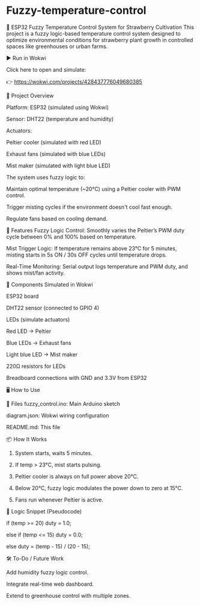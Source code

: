# Fuzzy-temperature-control

🌿 ESP32 Fuzzy Temperature Control System for Strawberry Cultivation
This project is a fuzzy logic-based temperature control system designed to optimize environmental conditions for strawberry plant growth in controlled spaces like greenhouses or urban farms.

▶️ Run in Wokwi

Click here to open and simulate:

👉 https://wokwi.com/projects/428437776049680385

🚀 Project Overview

Platform: ESP32 (simulated using Wokwi)

Sensor: DHT22 (temperature and humidity)

Actuators:

Peltier cooler (simulated with red LED)

Exhaust fans (simulated with blue LEDs)

Mist maker (simulated with light blue LED)

The system uses fuzzy logic to:

Maintain optimal temperature (~20°C) using a Peltier cooler with PWM control.

Trigger misting cycles if the environment doesn't cool fast enough.

Regulate fans based on cooling demand.

🔧 Features
Fuzzy Logic Control: Smoothly varies the Peltier’s PWM duty cycle between 0% and 100% based on temperature.

Mist Trigger Logic: If temperature remains above 23°C for 5 minutes, misting starts in 5s ON / 30s OFF cycles until temperature drops.

Real-Time Monitoring: Serial output logs temperature and PWM duty, and shows mist/fan activity.

🧪 Components Simulated in Wokwi

ESP32 board

DHT22 sensor (connected to GPIO 4)

LEDs (simulate actuators)

Red LED → Peltier

Blue LEDs → Exhaust fans

Light blue LED → Mist maker

220Ω resistors for LEDs

Breadboard connections with GND and 3.3V from ESP32

🖥️ How to Use

📁 Files
fuzzy_control.ino: Main Arduino sketch

diagram.json: Wokwi wiring configuration

README.md: This file

📦 How It Works

1. System starts, waits 5 minutes.

2. If temp > 23°C, mist starts pulsing.

3. Peltier cooler is always on full power above 20°C.

4. Below 20°C, fuzzy logic modulates the power down to zero at 15°C.

5. Fans run whenever Peltier is active.
   
🧠 Logic Snippet (Pseudocode)

if (temp >= 20) duty = 1.0;

else if (temp <= 15) duty = 0.0;

else duty = (temp - 15) / (20 - 15);

🛠️ To-Do / Future Work

Add humidity fuzzy logic control.

Integrate real-time web dashboard.

Extend to greenhouse control with multiple zones.

